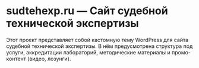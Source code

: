 # sudtehexp.ru — Сайт судебной технической экспертизы

Этот проект представляет собой кастомную тему WordPress для сайта судебной технической экспертизы. В нём предусмотрена структура под услуги, аккредитации лабораторий, методические материалы и промо-контент (видео, лозунги).
